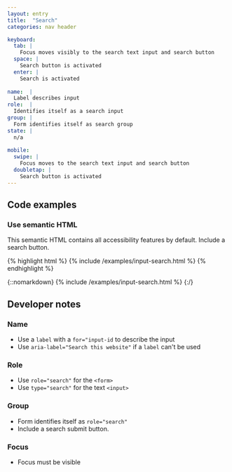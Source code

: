 ```yaml
---
layout: entry
title:  "Search"
categories: nav header

keyboard:
  tab: |
    Focus moves visibly to the search text input and search button
  space: |
    Search button is activated
  enter: |
    Search is activated
  
name:  |
  Label describes input
role:  |
  Identifies itself as a search input
group: |
  Form identifies itself as search group
state: |
  n/a
      
mobile:
  swipe: |
    Focus moves to the search text input and search button
  doubletap: |
    Search button is activated
---
```


## Code examples

### Use semantic HTML
This semantic HTML contains all accessibility features by default. Include a search button.

{% highlight html %}
{% include /examples/input-search.html %}
{% endhighlight %}

{::nomarkdown}
{% include /examples/input-search.html %}
{:/}

## Developer notes

### Name
- Use a `label` with a `for="input-id` to describe the input
- Use `aria-label="Search this website"` if a `label` can't be used

### Role
- Use `role="search"` for the `<form>`
- Use `type="search"` for the text `<input>`

### Group
- Form identifies itself as `role="search"` 
- Include a search submit button.

### Focus
- Focus must be visible


